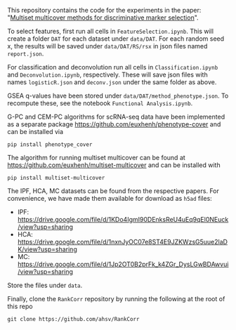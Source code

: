 This repository contains the code for the experiments in the paper:
"<a href="https://www.cell.com/cell-reports-methods/fulltext/S2667-2375(22)00229-6" target="_blank">Multiset multicover methods for discriminative marker selection</a>".


To select features, first run all cells in `FeatureSelection.ipynb`.
This will create a folder `DAT` for each dataset under `data/DAT`.
For each random seed x, the results will be saved under `data/DAT/RS/rsx`
in json files named `report.json`.

For classification and deconvolution run all cells in `Classification.ipynb`
and `Deconvolution.ipynb`, respectively. These will save json files with
names `logisticR.json` and `deconv.json` under the same folder as above.

GSEA q-values have been stored under `data/DAT/method_phenotype.json`. To
recompute these, see the notebook `Functional Analysis.ipynb`.

G-PC and CEM-PC algorithms for scRNA-seq data have been implemented as a
separate package <https://github.com/euxhenh/phenotype-cover> and can be installed via
```
pip install phenotype_cover
```
The algorithm for running multiset multicover can be found at <https://github.com/euxhenh/multiset-multicover> and can be installed with
```
pip install multiset-multicover
```

The IPF, HCA, MC datasets can be found from the respective papers. For
convenience, we have made them available for download as `h5ad` files:

* IPF: <https://drive.google.com/file/d/1KDo4IgmI90DEnksReU4uEq9qEl0NEuck/view?usp=sharing>
* HCA: <https://drive.google.com/file/d/1nxnJyOC07e8ST4E9JZKWzsG5uue2laDK/view?usp=sharing>
* MC: <https://drive.google.com/file/d/1Jp2OT0B2prFk_k4ZGr_DysLGwBDAwvui/view?usp=sharing>

Store the files under `data`.

Finally, clone the `RankCorr` repository by running the following at the root of this repo
```
git clone https://github.com/ahsv/RankCorr
```
